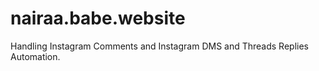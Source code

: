 # nairaa.babe.website
Handling Instagram Comments and Instagram DMS and Threads Replies Automation.
